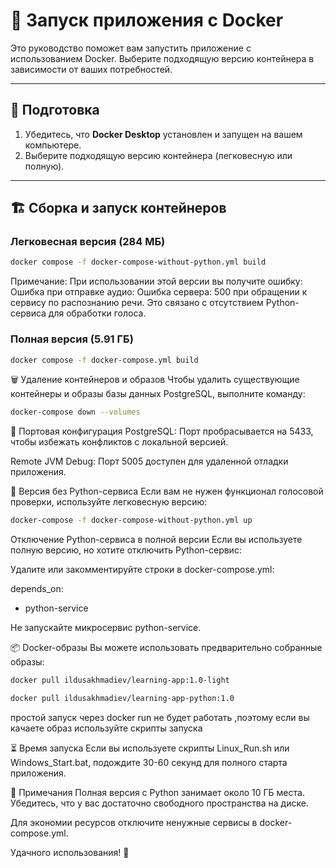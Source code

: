 # 🚀 Запуск приложения с Docker

Это руководство поможет вам запустить приложение с использованием Docker. Выберите подходящую версию контейнера в зависимости от ваших потребностей.

---

## 🔧 Подготовка

1. Убедитесь, что **Docker Desktop** установлен и запущен на вашем компьютере.
2. Выберите подходящую версию контейнера (легковесную или полную).

---

## 🏗 Сборка и запуск контейнеров

### Легковесная версия (284 МБ)

```bash
docker compose -f docker-compose-without-python.yml build
```   
               
Примечание:
При использовании этой версии вы получите ошибку:
Ошибка при отправке аудио: Ошибка сервера: 500 при обращении к сервису по распознанию речи.
Это связано с отсутствием Python-сервиса для обработки голоса.

### Полная версия (5.91 ГБ)

```bash
docker compose -f docker-compose.yml build
```  

🗑️ Удаление контейнеров и образов
Чтобы удалить существующие контейнеры и образы базы данных PostgreSQL, выполните команду:

```bash
docker-compose down --volumes
```

🔌 Портовая конфигурация
PostgreSQL: Порт пробрасывается на 5433, чтобы избежать конфликтов с локальной версией.

Remote JVM Debug: Порт 5005 доступен для удаленной отладки приложения.

🐍 Версия без Python-сервиса
Если вам не нужен функционал голосовой проверки, используйте легковесную версию:
```bash
docker-compose -f docker-compose-without-python.yml up
```

Отключение Python-сервиса в полной версии
Если вы используете полную версию, но хотите отключить Python-сервис:

Удалите или закомментируйте строки в docker-compose.yml:

depends_on:
  - python-service

Не запускайте микросервис python-service.

📦 Docker-образы
Вы можете использовать предварительно собранные образы:

```bash
docker pull ildusakhmadiev/learning-app:1.0-light
```
```bash
docker pull ildusakhmadiev/learning-app-python:1.0
```

простой запуск через docker run не будет работать ,поэтому если вы качаете образ используйте скрипты запуска

⏳ Время запуска
Если вы используете скрипты Linux_Run.sh или Windows_Start.bat, подождите 30-60 секунд для полного старта приложения.

📝 Примечания
Полная версия с Python занимает около 10 ГБ места. Убедитесь, что у вас достаточно свободного пространства на диске.

Для экономии ресурсов отключите ненужные сервисы в docker-compose.yml.

Удачного использования! 🎉
